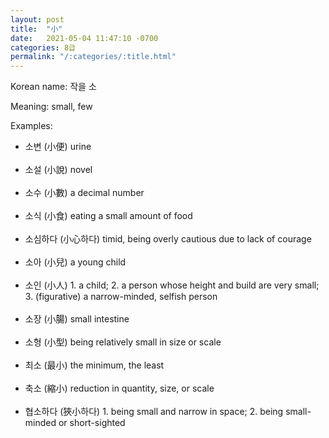 ```yaml
---
layout: post
title:  "小"
date:   2021-05-04 11:47:10 -0700
categories: 8급
permalink: "/:categories/:title.html"
---
```


Korean name: 작을 소

Meaning: small, few

Examples:
* 소변 (小便) urine <br><br>
* 소설 (小說) novel <br><br>
* 소수 (小數) a decimal number <br><br>
* 소식 (小食) eating a small amount of food <br><br>
* 소심하다 (小心하다) timid, being overly cautious due to lack of courage<br><br>
* 소아 (小兒) a young child <br><br>
* 소인 (小人) 1. a child; 2. a person whose height and build are very small; 3. (figurative) a narrow-minded, selfish person <br><br>
* 소장 (小腸) small intestine <br><br>
* 소형 (小型) being relatively small in size or scale <br><br>
* 최소 (最小) the minimum, the least <br><br>
* 축소 (縮小) reduction in quantity, size, or scale <br><br>
* 협소하다 (狹小하다) 1. being small and narrow in space; 2. being small-minded or short-sighted <br><br>